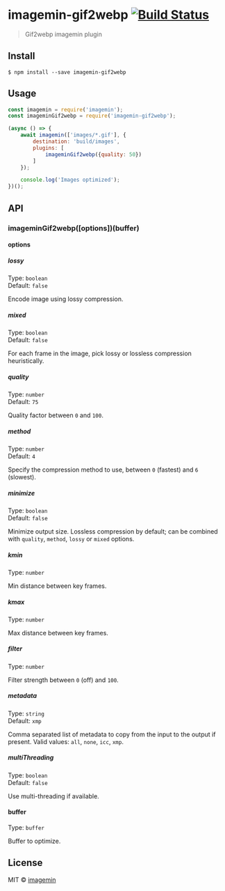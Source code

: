 # imagemin-gif2webp [![Build Status](https://travis-ci.org/imagemin/imagemin-gif2webp.svg?branch=master)](https://travis-ci.org/imagemin/imagemin-gif2webp)

> Gif2webp imagemin plugin


## Install

```
$ npm install --save imagemin-gif2webp
```


## Usage

```js
const imagemin = require('imagemin');
const imageminGif2webp = require('imagemin-gif2webp');

(async () => {
	await imagemin(['images/*.gif'], {
		destination: 'build/images',
		plugins: [
			imageminGif2webp({quality: 50})
		]
	});

	console.log('Images optimized');
})();
```


## API

### imageminGif2webp([options])(buffer)

#### options

##### lossy

Type: `boolean`<br>
Default: `false`

Encode image using lossy compression.

##### mixed

Type: `boolean`<br>
Default: `false`

For each frame in the image, pick lossy or lossless compression heuristically.

##### quality

Type: `number`<br>
Default: `75`

Quality factor between `0` and `100`.

##### method

Type: `number`<br>
Default: `4`

Specify the compression method to use, between `0` (fastest) and `6` (slowest).

##### minimize

Type: `boolean`<br>
Default: `false`

Minimize output size. Lossless compression by default; can be combined with `quality`, `method`, `lossy` or `mixed` options.

##### kmin

Type: `number`<br>

Min distance between key frames.

##### kmax

Type: `number`<br>

Max distance between key frames.

##### filter

Type: `number`<br>

Filter strength between `0` (off) and `100`.

##### metadata

Type: `string`<br>
Default: `xmp`

Comma separated list of metadata to copy from the input to the output if present. Valid values: `all`, `none`, `icc`, `xmp`.

##### multiThreading

Type: `boolean`<br>
Default: `false`

Use multi-threading if available.

#### buffer

Type: `buffer`

Buffer to optimize.


## License

MIT © [imagemin](https://github.com/imagemin)
